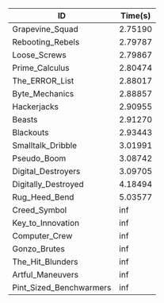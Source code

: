 |ID|Time(s)|
|-|-|
|Grapevine_Squad|2.75190|
|Rebooting_Rebels|2.79787|
|Loose_Screws|2.79867|
|Prime_Calculus|2.80474|
|The_ERROR_List|2.88017|
|Byte_Mechanics|2.88857|
|Hackerjacks|2.90955|
|Beasts|2.91270|
|Blackouts|2.93443|
|Smalltalk_Dribble|3.01991|
|Pseudo_Boom|3.08742|
|Digital_Destroyers|3.09705|
|Digitally_Destroyed|4.18494|
|Rug_Heed_Bend|5.03577|
|Creed_Symbol|inf|
|Key_to_Innovation|inf|
|Computer_Crew|inf|
|Gonzo_Brutes|inf|
|The_Hit_Blunders|inf|
|Artful_Maneuvers|inf|
|Pint_Sized_Benchwarmers|inf|
